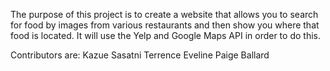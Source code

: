 The purpose of this project is to create a website that allows you to search for food by images from various restaurants and then show you where that food is located. It will use the Yelp and Google Maps API in order to do this.

Contributors are:
Kazue Sasatni
Terrence Eveline
Paige Ballard